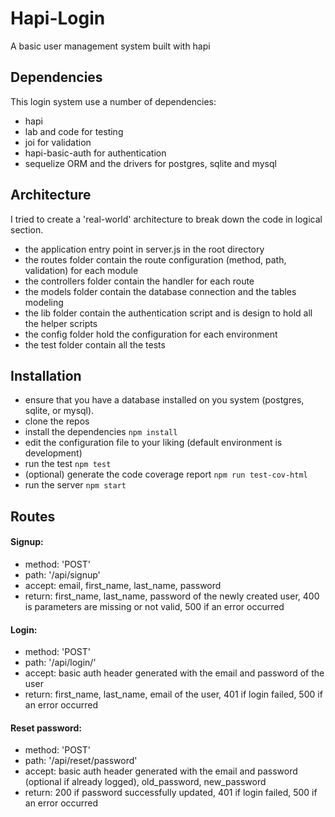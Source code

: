# Hapi-Login
A basic user management system built with hapi

## Dependencies
This login system use a number of dependencies:
* hapi
* lab and code for testing
* joi for validation
* hapi-basic-auth for authentication
* sequelize ORM and the drivers for postgres, sqlite and mysql

## Architecture
I tried to create a 'real-world' architecture to break down the code in logical section.
* the application entry point in server.js in the root directory
* the routes folder contain the route configuration (method, path, validation) for each module
* the controllers folder contain the handler for each route
* the models folder contain the database connection and the tables modeling
* the lib folder contain the authentication script and is design to hold all the helper scripts
* the config folder hold the configuration for each environment
* the test folder contain all the tests

## Installation
* ensure that you have a database installed on you system (postgres, sqlite, or mysql).
* clone the repos
* install the dependencies `npm install`
* edit the configuration file to your liking (default environment is development)
* run the test `npm test`
* (optional) generate the code coverage report `npm run test-cov-html`
* run the server `npm start`

## Routes
#### Signup:
* method: 'POST'
* path: '/api/signup'
* accept: email, first_name, last_name, password
* return: first_name, last_name, password of the newly created user, 400 is parameters are missing or not valid, 500 if an error occurred

#### Login:
* method: 'POST'
* path: '/api/login/'
* accept: basic auth header generated with the email and password of the user
* return: first_name, last_name, email of the user, 401 if login failed, 500 if an error occurred

#### Reset password:
* method: 'POST'
* path: '/api/reset/password'
* accept: basic auth header generated with the email and password (optional if already logged), old_password, new_password
* return: 200 if password successfully updated, 401 if login failed, 500 if an error occurred

